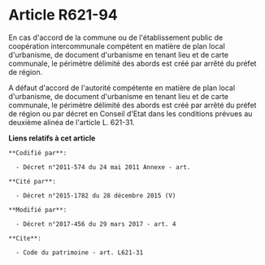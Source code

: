# Article R621-94

En cas d'accord de la commune ou de l'établissement public de coopération intercommunale compétent en matière de plan local
d'urbanisme, de document d'urbanisme en tenant lieu et de carte communale, le périmètre délimité des abords est créé par
arrêté du préfet de région. 

A défaut d'accord de l'autorité compétente en matière de plan local d'urbanisme, de document d'urbanisme en tenant lieu et de
carte communale, le périmètre délimité des abords est créé par arrêté du préfet de région ou par décret en Conseil d'Etat
dans les conditions prévues au deuxième alinéa de l'article L. 621-31.

**Liens relatifs à cet article**

	**Codifié par**:

	  - Décret n°2011-574 du 24 mai 2011 Annexe - art.

	**Cité par**:

	  - Décret n°2015-1782 du 28 décembre 2015 (V)

	**Modifié par**:

	  - Décret n°2017-456 du 29 mars 2017 - art. 4

	**Cite**:

	  - Code du patrimoine - art. L621-31
